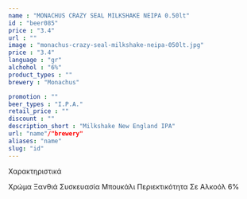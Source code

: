 ```yaml
---
name : "MONACHUS CRAZY SEAL MILKSHAKE NEIPA 0.50lt"
id : "beer085"
price : "3.4"
url : ""
image : "monachus-crazy-seal-milkshake-neipa-050lt.jpg"
price : "3.4"
language : "gr"
alchohol : "6%"
product_types : ""
brewery : "Monachus"

promotion : ""
beer_types : "I.P.A."
retail_price : ""
discount : ""
description_short : "Milkshake New England IPA"
url: "name"/"brewery"
aliases: "name"
slug: "id"
---
```


Χαρακτηριστικά

Χρώμα
Ξανθιά
Συσκευασία
Μπουκάλι
Περιεκτικότητα Σε Αλκοόλ
6%